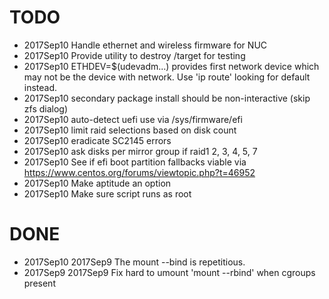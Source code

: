 # TODO

* 2017Sep10 Handle ethernet and wireless firmware for NUC
* 2017Sep10 Provide utility to destroy /target for testing
* 2017Sep10 ETHDEV=$(udevadm...) provides first network device which may not be the device with network.  Use 'ip route' looking for default instead.
* 2017Sep10 secondary package install should be non-interactive (skip zfs dialog)
* 2017Sep10 auto-detect uefi use via /sys/firmware/efi
* 2017Sep10 limit raid selections based on disk count
* 2017Sep10 eradicate SC2145 errors
* 2017Sep10 ask disks per mirror group if raid1 2, 3, 4, 5, 7
* 2017Sep10 See if efi boot partition fallbacks viable via https://www.centos.org/forums/viewtopic.php?t=46952
* 2017Sep10 Make aptitude an option
* 2017Sep10 Make sure script runs as root
# DONE
* 2017Sep10 2017Sep9 The mount --bind is repetitious.
* 2017Sep9 2017Sep9 Fix hard to umount 'mount --rbind' when cgroups present
